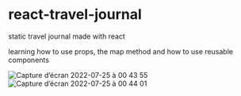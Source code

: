 # react-travel-journal
static travel journal made with react

learning how to use props, the map method and how to use reusable components


![Capture d’écran 2022-07-25 à 00 43 55](https://user-images.githubusercontent.com/92720413/180669032-7856c4f5-fbb6-463e-a481-3f673dc2153d.png)
![Capture d’écran 2022-07-25 à 00 44 01](https://user-images.githubusercontent.com/92720413/180669035-05be24f0-83a4-4ee6-a7fa-99597c96b119.png)

